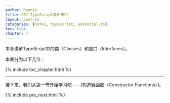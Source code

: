 ```yaml
---
author: Ronnie
title: C07.TypeScript类和接口
layout: post-it
categories: [notes, typescript, essential-ts]
toc: true
chapter: 7
---
```


<!-- # 类（Classes）和接口（Interfaces） -->
本章讲解TypeScript中的类（Classes）和接口（Interfaces）。

本章分为以下几节：

{% include toc_chapter.html %}

---

接下来，我们从第一节开始学习吧——[构造器函数（Constructor Functions）]。

{% include pre_next.html %}
